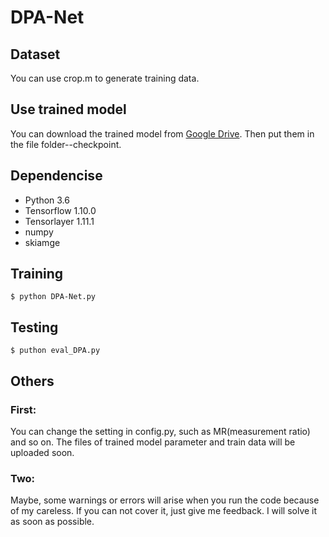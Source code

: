 # DPA-Net
## Dataset
You can use crop.m to generate training data.

## Use trained model
You can download the trained model from [Google Drive](https://drive.google.com/open?id=1-fvKrbUg7Q0wWhiwpUpXbsBf4SQl50c3). Then put them in the file folder--checkpoint.

## Dependencise
* Python 3.6
* Tensorflow 1.10.0
* Tensorlayer 1.11.1
* numpy
* skiamge
## Training
```
$ python DPA-Net.py
```
## Testing
```
$ puthon eval_DPA.py
```
## Others
### First:
You can change the setting in config.py, such as MR(measurement ratio) and so on. The files of trained model parameter and train data will be uploaded soon.
### Two:
Maybe, some warnings or errors will arise when you run the code because of my careless. If you can not cover it, just give me feedback. I will solve it as soon as possible.
